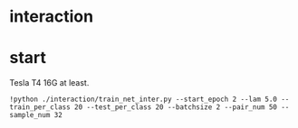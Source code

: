 # interaction

# start
Tesla T4 16G at least.
```
!python ./interaction/train_net_inter.py --start_epoch 2 --lam 5.0 --train_per_class 20 --test_per_class 20 --batchsize 2 --pair_num 50 --sample_num 32
```
